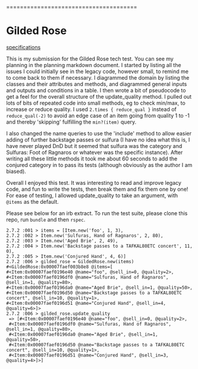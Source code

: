 ======================================
# Gilded Rose

[specifications]("https://github.com/makersacademy/course/blob/master/individual_challenges/gilded_rose.md")

This is my submission for the Gilded Rose tech test. You can see my planning in the planning markdown document. I started by listing all the issues I could initially see in the legacy code, however small, to remind me to come back to them if necessary. I diagrammed the domain by listing the classes and their attributes and methods, and diagrammed general inputs and outputs and conditions in a table. I then wrote a bit of pseudocode to get a feel for the overall structure of the update_quality method. I pulled out lots of bits of repeated code into small methods, eg to check min/max, to increase or reduce quality. I used `2.times { reduce_qual }` instead of `reduce_qual(-2)` to avoid an edge case of an item going from quality 1 to -1 and thereby 'skipping' fulfilling the `min?(item)` query.

I also changed the name queries to use the 'include' method to allow easier adding of further backstage passes or sulfura (I have no idea what this is, I have never played DnD but it seemed that sulfura was the category and Sulfuras: Foot of Ragnaros or whatever was the specific instance). After writing all these little methods it took me about 60 seconds to add the conjured category in to pass its tests (although obviously as the author I am biased).

Overall I enjoyed this test. It was interesting to read and improve legacy code, and fun to write the tests, then break them and fix them one by one! For ease of testing, I allowed update_quality to take an argument, with `@items` as the default.

Please see below for an irb extract. To run the test suite, please clone this repo, run `bundle` and then `rspec`.

```irb
2.7.2 :001 > items = [Item.new('foo', 1, 3),
2.7.2 :002 > Item.new('Sulfuras, Hand of Ragnaros', 2, 80),
2.7.2 :003 > Item.new('Aged Brie', 2, 49),
2.7.2 :004 > Item.new('Backstage passes to a TAFKAL80ETC concert', 11, 0),
2.7.2 :005 > Item.new('Conjured Hand', 4, 6)]
2.7.2 :006 > gilded_rose = GildedRose.new(items)
#<GildedRose:0x00007faef003b8e8 @items=[
#<Item:0x00007faef0196e40 @name="foo", @sell_in=0, @quality=2>,
#<Item:0x00007faef0196df0 @name="Sulfuras, Hand of Ragnaros", @sell_in=1, @quality=80>,
#<Item:0x00007faef0196da0 @name="Aged Brie", @sell_in=1, @quality=50>,
#<Item:0x00007faef0196d50 @name="Backstage passes to a TAFKAL80ETC concert", @sell_in=10, @quality=1>,
#<Item:0x00007faef0196d51 @name="Conjured Hand", @sell_in=4, @quality=6>]>
2.7.2 :006 > gilded_rose.update_quality
 => [#<Item:0x00007faef0196e40 @name="foo", @sell_in=0, @quality=2>,
 #<Item:0x00007faef0196df0 @name="Sulfuras, Hand of Ragnaros", @sell_in=1, @quality=80>,
 #<Item:0x00007faef0196da0 @name="Aged Brie", @sell_in=1, @quality=50>,
 #<Item:0x00007faef0196d50 @name="Backstage passes to a TAFKAL80ETC concert", @sell_in=10, @quality=1>,
 #<Item:0x00007faef0196d51 @name="Conjured Hand", @sell_in=3, @quality=4>]>]
```
